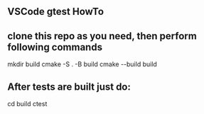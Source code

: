 ## VSCode gtest HowTo
## clone this repo as you need, then perform following commands
mkdir build
cmake -S . -B build
cmake --build build
## After tests are built just do:
cd build
ctest